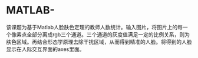 # MATLAB-
该课题为基于Matlab人脸肤色定理的教师人数统计。输入图片，将图片上的每一个像素点全部分离成rgb三个通道。三个通道的灰度值满足一定的比例关系，则为肤色区域。再结合形态学原理去除干扰区域，从而得到精准的人脸。将得到的人脸显示在人际交互界面的axes里面。
